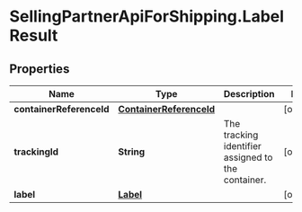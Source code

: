# SellingPartnerApiForShipping.LabelResult

## Properties
Name | Type | Description | Notes
------------ | ------------- | ------------- | -------------
**containerReferenceId** | [**ContainerReferenceId**](ContainerReferenceId.md) |  | [optional] 
**trackingId** | **String** | The tracking identifier assigned to the container. | [optional] 
**label** | [**Label**](Label.md) |  | [optional] 
